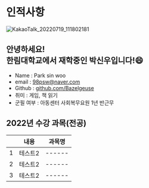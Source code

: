 # 인적사항
![KakaoTalk_20220719_111802181](https://user-images.githubusercontent.com/43162532/198289758-966b1759-77f7-4059-99a0-0fba35fa0573.jpg)
## 안녕하세요!<br>한림대학교에서 재학중인 박신우입니다!:smile:
- Name : Park sin woo
- email : 98psw@naver.com
- Github : [github.com/Bazelgeuse](https://github.com/Bazelgeuse)
- 취미 : 게임, 책 읽기
- 군필 여부 : 아동센터 사회복무요원 1년 반근무
## 2022년 수강 과목(전공)
||내용|과목명|
|------|------|------|
|1|테스트2|------|
|2|테스트2|------|
|3|테스트2|------|
